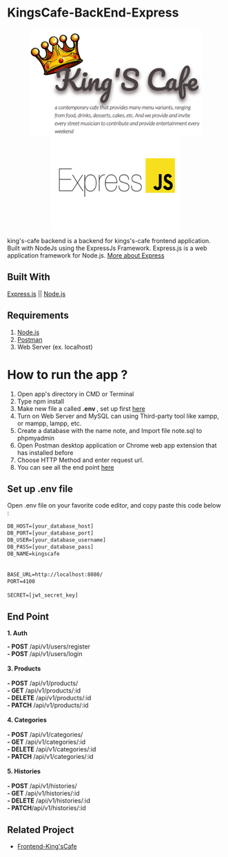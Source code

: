 # KingsCafe-BackEnd-Express
<p align="center">
<img align="center" src="readme-image/kingscafe_logos.PNG" width="400" height="250"> <img align="center" src="readme-image/express-js.png" width="300" height="220">
</p>

king's-cafe backend is a backend for kings's-cafe frontend application. Built with NodeJs using the ExpressJs Framework. Express.js is a web application framework for Node.js.
[More about Express](https://expressjs.com/)
## Built With

[Express.js](https://expressjs.com/) || [Node.js](https://nodejs.org/en/)

## Requirements
1. [Node.js](https://nodejs.org/en/) <br>
2. [Postman](https://www.postman.com/) <br>
3. Web Server (ex. localhost)

# How to run the app ?
1. Open app's directory in CMD or Terminal
2. Type npm install
3. Make new file a called <b>.env </b>, set up first [here](https://github.com/alanard/KingsCafe-BackEnd-Express/#set-up-env-file)
4. Turn on Web Server and MySQL can using Third-party tool like xampp, or mampp, lampp, etc.
5. Create a database with the name note, and Import file note.sql to phpmyadmin
6. Open Postman desktop application or Chrome web app extension that has installed before
7. Choose HTTP Method and enter request url.
8. You can see all the end point [here](https://github.com/alanard/KingsCafe-BackEnd-Express/#end-point)

## Set up .env file
Open .env file on your favorite code editor, and copy paste this code below :

```
DB_HOST=[your_database_host]
DB_PORT=[your_database_port]
DB_USER=[your_database_username]
DB_PASS=[your_database_pass]
DB_NAME=kingscafe


BASE_URL=http://localhost:8080/
PORT=4100

SECRET=[jwt_secret_key]
```

## End Point
<b>1. Auth</b> <br>

<b>- POST</b> /api/v1/users/register<br>
<b>- POST</b> /api/v1/users/login<br>
<br>
<b>3. Products</b><br>
<br>
<b>- POST</b> /api/v1/products/<br>
<b>- GET</b> /api/v1/products/:id<br>
<b>- DELETE</b> /api/v1/products/:id<br>
<b>- PATCH</b> /api/v1/products/:id<br>
<br>
<b>4. Categories</b><br>
<br>
<b>- POST</b> /api/v1/categories/<br>
<b>- GET</b> /api/v1/categories/:id<br>
<b>- DELETE</b> /api/v1/categories/:id<br>
<b>- PATCH</b> /api/v1/categories/:id<br>
<br>
<b>5. Histories</b><br>
<br>
<b>- POST</b> /api/v1/histories/<br>
<b>- GET</b> /api/v1/histories/:id<br>
<b>- DELETE</b> /api/v1/histories/:id<br>
<b>- PATCH</b>/api/v1/histories/:id<br>


## Related Project
- [Frontend-King'sCafe](https://github.com/alanard/Kingscafe-frontend-vue)
